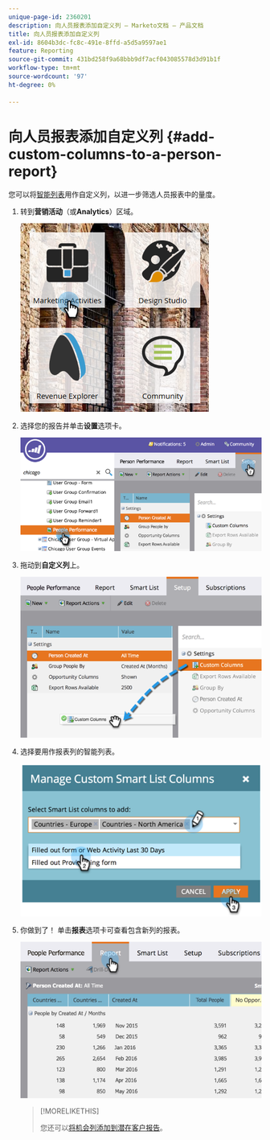 ```yaml
---
unique-page-id: 2360201
description: 向人员报表添加自定义列 — Marketo文档 — 产品文档
title: 向人员报表添加自定义列
exl-id: 8604b3dc-fc8c-491e-8ffd-a5d5a9597ae1
feature: Reporting
source-git-commit: 431bd258f9a68bbb9df7acf043085578d3d91b1f
workflow-type: tm+mt
source-wordcount: '97'
ht-degree: 0%

---
```


# 向人员报表添加自定义列 {#add-custom-columns-to-a-person-report}

您可以将[智能列表](/help/marketo/product-docs/core-marketo-concepts/smart-lists-and-static-lists/understanding-smart-lists.md)用作自定义列，以进一步筛选人员报表中的量度。

1. 转到&#x200B;**营销活动**（或&#x200B;**Analytics**）区域。

   ![](assets/ma-1.png)

1. 选择您的报告并单击&#x200B;**设置**&#x200B;选项卡。

   ![](assets/two-1.png)

1. 拖动到&#x200B;**自定义列**&#x200B;上。

   ![](assets/three-1.png)

1. 选择要用作报表列的智能列表。

   ![](assets/image2014-9-16-16-3a39-3a34.png)

1. 你做到了！ 单击&#x200B;**报表**&#x200B;选项卡可查看包含新列的报表。

   ![](assets/five-1.png)

   >[!MORELIKETHIS]
   >
   >您还可以[将机会列添加到潜在客户报告](/help/marketo/product-docs/reporting/basic-reporting/editing-reports/add-opportunity-columns-to-a-lead-report.md)。
